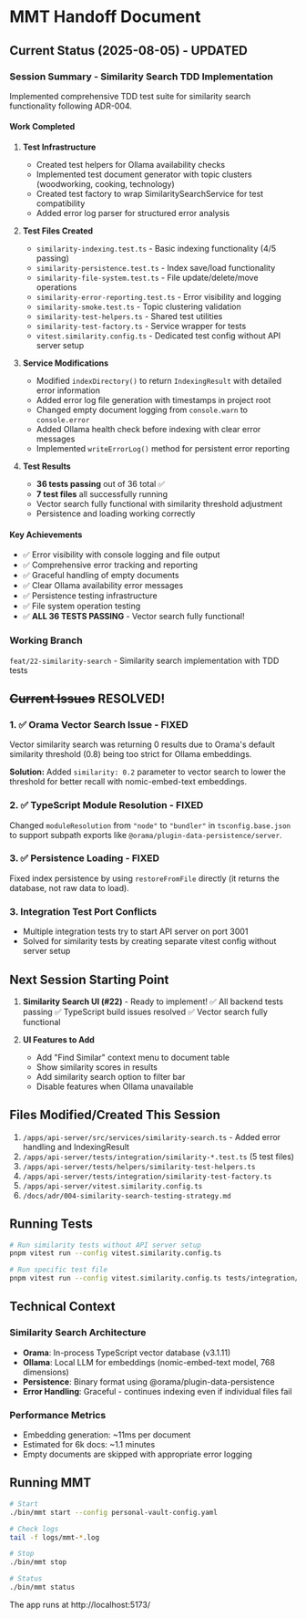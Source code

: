 # MMT Handoff Document

## Current Status (2025-08-05) - UPDATED

### Session Summary - Similarity Search TDD Implementation

Implemented comprehensive TDD test suite for similarity search functionality following ADR-004.

#### Work Completed

1. **Test Infrastructure**
   - Created test helpers for Ollama availability checks
   - Implemented test document generator with topic clusters (woodworking, cooking, technology)
   - Created test factory to wrap SimilaritySearchService for test compatibility
   - Added error log parser for structured error analysis

2. **Test Files Created**
   - `similarity-indexing.test.ts` - Basic indexing functionality (4/5 passing)
   - `similarity-persistence.test.ts` - Index save/load functionality
   - `similarity-file-system.test.ts` - File update/delete/move operations
   - `similarity-error-reporting.test.ts` - Error visibility and logging
   - `similarity-smoke.test.ts` - Topic clustering validation
   - `similarity-test-helpers.ts` - Shared test utilities
   - `similarity-test-factory.ts` - Service wrapper for tests
   - `vitest.similarity.config.ts` - Dedicated test config without API server setup

3. **Service Modifications**
   - Modified `indexDirectory()` to return `IndexingResult` with detailed error information
   - Added error log file generation with timestamps in project root
   - Changed empty document logging from `console.warn` to `console.error`
   - Added Ollama health check before indexing with clear error messages
   - Implemented `writeErrorLog()` method for persistent error reporting

4. **Test Results**
   - **36 tests passing** out of 36 total ✅
   - **7 test files** all successfully running
   - Vector search fully functional with similarity threshold adjustment
   - Persistence and loading working correctly

#### Key Achievements
- ✅ Error visibility with console logging and file output
- ✅ Comprehensive error tracking and reporting
- ✅ Graceful handling of empty documents
- ✅ Clear Ollama availability error messages
- ✅ Persistence testing infrastructure
- ✅ File system operation testing
- ✅ **ALL 36 TESTS PASSING** - Vector search fully functional!

### Working Branch
`feat/22-similarity-search` - Similarity search implementation with TDD tests

## ~~Current Issues~~ RESOLVED!

### 1. ✅ **Orama Vector Search Issue** - FIXED
Vector similarity search was returning 0 results due to Orama's default similarity threshold (0.8) being too strict for Ollama embeddings.

**Solution:**
Added `similarity: 0.2` parameter to vector search to lower the threshold for better recall with nomic-embed-text embeddings.

### 2. ✅ **TypeScript Module Resolution** - FIXED
Changed `moduleResolution` from `"node"` to `"bundler"` in `tsconfig.base.json` to support subpath exports like `@orama/plugin-data-persistence/server`.

### 3. ✅ **Persistence Loading** - FIXED
Fixed index persistence by using `restoreFromFile` directly (it returns the database, not raw data to load).

### 3. **Integration Test Port Conflicts**
- Multiple integration tests try to start API server on port 3001
- Solved for similarity tests by creating separate vitest config without server setup

## Next Session Starting Point

1. **Similarity Search UI (#22)** - Ready to implement!
   ✅ All backend tests passing
   ✅ TypeScript build issues resolved
   ✅ Vector search fully functional
   
2. **UI Features to Add**
   - Add "Find Similar" context menu to document table
   - Show similarity scores in results
   - Add similarity search option to filter bar
   - Disable features when Ollama unavailable

## Files Modified/Created This Session

1. `/apps/api-server/src/services/similarity-search.ts` - Added error handling and IndexingResult
2. `/apps/api-server/tests/integration/similarity-*.test.ts` (5 test files)
3. `/apps/api-server/tests/helpers/similarity-test-helpers.ts`
4. `/apps/api-server/tests/integration/similarity-test-factory.ts`
5. `/apps/api-server/vitest.similarity.config.ts`
6. `/docs/adr/004-similarity-search-testing-strategy.md`

## Running Tests

```bash
# Run similarity tests without API server setup
pnpm vitest run --config vitest.similarity.config.ts

# Run specific test file
pnpm vitest run --config vitest.similarity.config.ts tests/integration/similarity-indexing.test.ts
```

## Technical Context

### Similarity Search Architecture
- **Orama**: In-process TypeScript vector database (v3.1.11)
- **Ollama**: Local LLM for embeddings (nomic-embed-text model, 768 dimensions)
- **Persistence**: Binary format using @orama/plugin-data-persistence
- **Error Handling**: Graceful - continues indexing even if individual files fail

### Performance Metrics
- Embedding generation: ~11ms per document
- Estimated for 6k docs: ~1.1 minutes
- Empty documents are skipped with appropriate error logging

## Running MMT

```bash
# Start
./bin/mmt start --config personal-vault-config.yaml

# Check logs
tail -f logs/mmt-*.log

# Stop
./bin/mmt stop

# Status
./bin/mmt status
```

The app runs at http://localhost:5173/